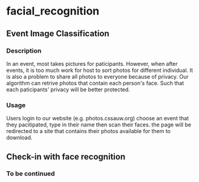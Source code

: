 # facial_recognition

## Event Image Classification
### Description
In an event, most takes pictures for paticipants. However, when after events, it is too much work for host to sort photos for different individual. It is also a problem to share all photos to everyone because of privacy. Our algorithm can retrive photos that contain each person's face. Such that each paticipants' privacy will be better protected.

### Usage
Users login to our website (e.g. photos.cssauw.org) choose an event that they pacitipated, type in their name then scan their faces. the page will be redirected to a site that contains their photos available for them to download.

## Check-in with face recognition
### To be continued
